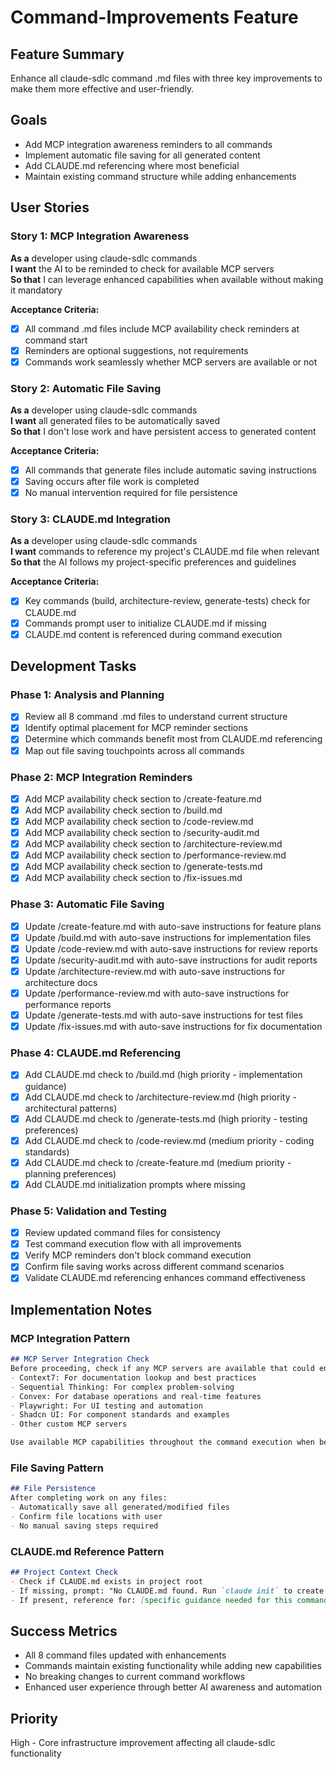 # Command-Improvements Feature

## Feature Summary
Enhance all claude-sdlc command .md files with three key improvements to make them more effective and user-friendly.

## Goals
- Add MCP integration awareness reminders to all commands
- Implement automatic file saving for all generated content
- Add CLAUDE.md referencing where most beneficial
- Maintain existing command structure while adding enhancements

## User Stories

### Story 1: MCP Integration Awareness
**As a** developer using claude-sdlc commands  
**I want** the AI to be reminded to check for available MCP servers  
**So that** I can leverage enhanced capabilities when available without making it mandatory

**Acceptance Criteria:**
- [x] All command .md files include MCP availability check reminders at command start
- [x] Reminders are optional suggestions, not requirements
- [x] Commands work seamlessly whether MCP servers are available or not

### Story 2: Automatic File Saving
**As a** developer using claude-sdlc commands  
**I want** all generated files to be automatically saved  
**So that** I don't lose work and have persistent access to generated content

**Acceptance Criteria:**
- [x] All commands that generate files include automatic saving instructions
- [x] Saving occurs after file work is completed
- [x] No manual intervention required for file persistence

### Story 3: CLAUDE.md Integration
**As a** developer using claude-sdlc commands  
**I want** commands to reference my project's CLAUDE.md file when relevant  
**So that** the AI follows my project-specific preferences and guidelines

**Acceptance Criteria:**
- [x] Key commands (build, architecture-review, generate-tests) check for CLAUDE.md
- [x] Commands prompt user to initialize CLAUDE.md if missing
- [x] CLAUDE.md content is referenced during command execution

## Development Tasks

### Phase 1: Analysis and Planning
- [x] Review all 8 command .md files to understand current structure
- [x] Identify optimal placement for MCP reminder sections
- [x] Determine which commands benefit most from CLAUDE.md referencing
- [x] Map out file saving touchpoints across all commands

### Phase 2: MCP Integration Reminders
- [x] Add MCP availability check section to /create-feature.md
- [x] Add MCP availability check section to /build.md
- [x] Add MCP availability check section to /code-review.md
- [x] Add MCP availability check section to /security-audit.md
- [x] Add MCP availability check section to /architecture-review.md
- [x] Add MCP availability check section to /performance-review.md
- [x] Add MCP availability check section to /generate-tests.md
- [x] Add MCP availability check section to /fix-issues.md

### Phase 3: Automatic File Saving
- [x] Update /create-feature.md with auto-save instructions for feature plans
- [x] Update /build.md with auto-save instructions for implementation files
- [x] Update /code-review.md with auto-save instructions for review reports
- [x] Update /security-audit.md with auto-save instructions for audit reports
- [x] Update /architecture-review.md with auto-save instructions for architecture docs
- [x] Update /performance-review.md with auto-save instructions for performance reports
- [x] Update /generate-tests.md with auto-save instructions for test files
- [x] Update /fix-issues.md with auto-save instructions for fix documentation

### Phase 4: CLAUDE.md Referencing
- [x] Add CLAUDE.md check to /build.md (high priority - implementation guidance)
- [x] Add CLAUDE.md check to /architecture-review.md (high priority - architectural patterns)
- [x] Add CLAUDE.md check to /generate-tests.md (high priority - testing preferences)
- [x] Add CLAUDE.md check to /code-review.md (medium priority - coding standards)
- [x] Add CLAUDE.md check to /create-feature.md (medium priority - planning preferences)
- [x] Add CLAUDE.md initialization prompts where missing

### Phase 5: Validation and Testing
- [x] Review updated command files for consistency
- [x] Test command execution flow with all improvements
- [x] Verify MCP reminders don't block command execution
- [x] Confirm file saving works across different command scenarios
- [x] Validate CLAUDE.md referencing enhances command effectiveness

## Implementation Notes

### MCP Integration Pattern
```markdown
## MCP Server Integration Check
Before proceeding, check if any MCP servers are available that could enhance this command:
- Context7: For documentation lookup and best practices
- Sequential Thinking: For complex problem-solving
- Convex: For database operations and real-time features  
- Playwright: For UI testing and automation
- Shadcn UI: For component standards and examples
- Other custom MCP servers

Use available MCP capabilities throughout the command execution when beneficial.
```

### File Saving Pattern
```markdown
## File Persistence
After completing work on any files:
- Automatically save all generated/modified files
- Confirm file locations with user
- No manual saving steps required
```

### CLAUDE.md Reference Pattern
```markdown
## Project Context Check
- Check if CLAUDE.md exists in project root
- If missing, prompt: "No CLAUDE.md found. Run `claude init` to create project-specific guidelines?"
- If present, reference for: [specific guidance needed for this command]
```

## Success Metrics
- All 8 command files updated with enhancements
- Commands maintain existing functionality while adding new capabilities
- No breaking changes to current command workflows
- Enhanced user experience through better AI awareness and automation

## Priority
High - Core infrastructure improvement affecting all claude-sdlc functionality